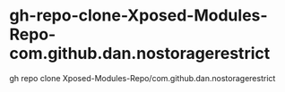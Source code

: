# gh-repo-clone-Xposed-Modules-Repo-com.github.dan.nostoragerestrict
gh repo clone Xposed-Modules-Repo/com.github.dan.nostoragerestrict
